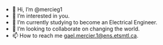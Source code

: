 - 👋 Hi, I’m @mercieg1
- 👀 I’m interested in you.
- 🌱 I’m currently studying to become an Electrical Engineer.
- 💞️ I’m looking to collaborate on changing the world.
- 📫 How to reach me gael.mercier.1@ens.etsmtl.ca.

<!---
mercieg1/mercieg1 is a ✨ special ✨ repository because its `README.md` (this file) appears on your GitHub profile.
You can click the Preview link to take a look at your changes.
--->
